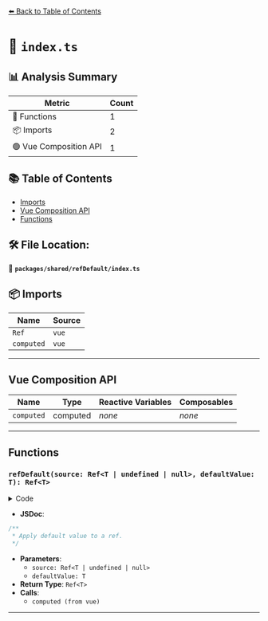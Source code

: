 [⬅️ Back to Table of Contents](../../../index.md)

# 📄 `index.ts`

## 📊 Analysis Summary

| Metric | Count |
|--------|-------|
| 🔧 Functions | 1 |
| 📦 Imports | 2 |
| 🟢 Vue Composition API | 1 |

## 📚 Table of Contents

- [Imports](#imports)
- [Vue Composition API](#vue-composition-api)
- [Functions](#functions)

## 🛠️ File Location:
📂 **`packages/shared/refDefault/index.ts`**

## 📦 Imports

| Name | Source |
|------|--------|
| `Ref` | `vue` |
| `computed` | `vue` |


---

## Vue Composition API

| Name | Type | Reactive Variables | Composables |
|------|------|-------------------|-------------|
| `computed` | computed | *none* | *none* |


---

## Functions

### `refDefault(source: Ref<T | undefined | null>, defaultValue: T): Ref<T>`

<details><summary>Code</summary>

```ts
export function refDefault<T>(source: Ref<T | undefined | null>, defaultValue: T): Ref<T> {
  return computed({
    get() {
      return source.value ?? defaultValue
    },
    set(value) {
      source.value = value
    },
  })
}
```
</details>

- **JSDoc**:
```ts
/**
 * Apply default value to a ref.
 */
```

- **Parameters**:
  - `source: Ref<T | undefined | null>`
  - `defaultValue: T`
- **Return Type**: `Ref<T>`
- **Calls**:
  - `computed (from vue)`

---